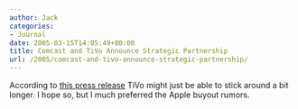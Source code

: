 ```yaml
---
author: Jack
categories:
- Journal
date: 2005-03-15T14:05:49+00:00
title: Comcast and TiVo Announce Strategic Partnership
url: /2005/comcast-and-tivo-announce-strategic-partnership/
---
```


According to [this press release][1] TiVo might just be able to stick around a bit longer. I hope so, but I much preferred the Apple buyout rumors.

 [1]: http://www.tivo.com/5.3.1.1.asp?article=246